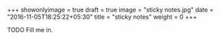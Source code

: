 +++
showonlyimage = true
draft = true
image = "sticky notes.jpg"
date = "2016-11-05T18:25:22+05:30"
title = "sticky notes"
weight = 0
+++

TODO Fill me in.

